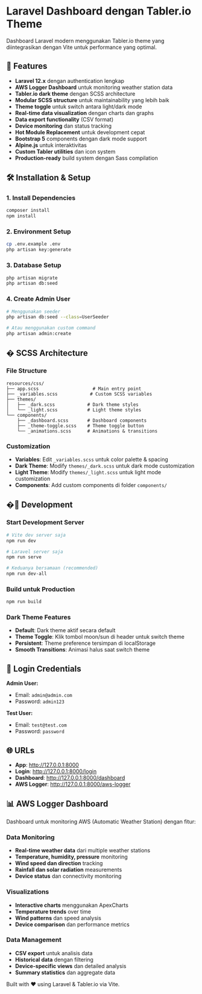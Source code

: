 # Laravel Dashboard dengan Tabler.io Theme

Dashboard Laravel modern menggunakan Tabler.io theme yang diintegrasikan dengan Vite untuk performance yang optimal.

## 🚀 Features

- **Laravel 12.x** dengan authentication lengkap
- **AWS Logger Dashboard** untuk monitoring weather station data
- **Tabler.io dark theme** dengan SCSS architecture
- **Modular SCSS structure** untuk maintainability yang lebih baik
- **Theme toggle** untuk switch antara light/dark mode
- **Real-time data visualization** dengan charts dan graphs
- **Data export functionality** (CSV format)
- **Device monitoring** dan status tracking
- **Hot Module Replacement** untuk development cepat  
- **Bootstrap 5** components dengan dark mode support
- **Alpine.js** untuk interaktivitas
- **Custom Tabler utilities** dan icon system
- **Production-ready** build system dengan Sass compilation

## 🛠️ Installation & Setup

### 1. Install Dependencies
```bash
composer install
npm install
```

### 2. Environment Setup
```bash
cp .env.example .env
php artisan key:generate
```

### 3. Database Setup
```bash
php artisan migrate
php artisan db:seed
```

### 4. Create Admin User
```bash
# Menggunakan seeder
php artisan db:seed --class=UserSeeder

# Atau menggunakan custom command
php artisan admin:create
```

## � SCSS Architecture

### File Structure
```
resources/css/
├── app.scss                    # Main entry point
├── _variables.scss            # Custom SCSS variables
├── themes/
│   ├── _dark.scss            # Dark theme styles
│   └── _light.scss           # Light theme styles
└── components/
    ├── _dashboard.scss       # Dashboard components
    ├── _theme-toggle.scss    # Theme toggle button
    └── _animations.scss      # Animations & transitions
```

### Customization
- **Variables**: Edit `_variables.scss` untuk color palette & spacing
- **Dark Theme**: Modify `themes/_dark.scss` untuk dark mode customization
- **Light Theme**: Modify `themes/_light.scss` untuk light mode customization
- **Components**: Add custom components di folder `components/`

## �🎯 Development

### Start Development Server
```bash
# Vite dev server saja
npm run dev

# Laravel server saja  
npm run serve

# Keduanya bersamaan (recommended)
npm run dev-all
```

### Build untuk Production
```bash
npm run build
```

### Dark Theme Features
- **Default**: Dark theme aktif secara default
- **Theme Toggle**: Klik tombol moon/sun di header untuk switch theme
- **Persistent**: Theme preference tersimpan di localStorage
- **Smooth Transitions**: Animasi halus saat switch theme

## 👤 Login Credentials

**Admin User:**
- Email: `admin@admin.com`
- Password: `admin123`

**Test User:**
- Email: `test@test.com`  
- Password: `password`

## 🌐 URLs

- **App**: http://127.0.0.1:8000
- **Login**: http://127.0.0.1:8000/login
- **Dashboard**: http://127.0.0.1:8000/dashboard
- **AWS Logger**: http://127.0.0.1:8000/aws-logger

## 📊 AWS Logger Dashboard

Dashboard untuk monitoring AWS (Automatic Weather Station) dengan fitur:

### Data Monitoring
- **Real-time weather data** dari multiple weather stations
- **Temperature, humidity, pressure** monitoring
- **Wind speed dan direction** tracking
- **Rainfall dan solar radiation** measurements
- **Device status** dan connectivity monitoring

### Visualizations  
- **Interactive charts** menggunakan ApexCharts
- **Temperature trends** over time
- **Wind patterns** dan speed analysis
- **Device comparison** dan performance metrics

### Data Management
- **CSV export** untuk analisis data
- **Historical data** dengan filtering
- **Device-specific views** dan detailed analysis
- **Summary statistics** dan aggregate data

Built with ❤️ using Laravel & Tabler.io via Vite.
